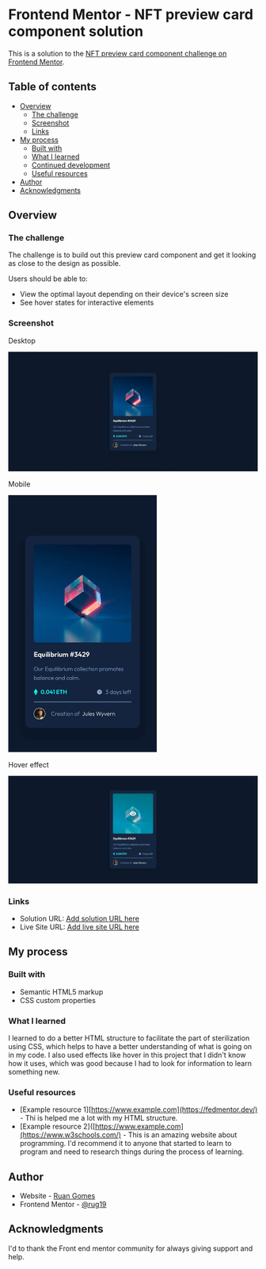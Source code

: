 # Frontend Mentor - NFT preview card component solution

This is a solution to the [NFT preview card component challenge on Frontend Mentor](https://www.frontendmentor.io/challenges/nft-preview-card-component-SbdUL_w0U). 

## Table of contents

- [Overview](#overview)
  - [The challenge](#the-challenge)
  - [Screenshot](#screenshot)
  - [Links](#links)
- [My process](#my-process)
  - [Built with](#built-with)
  - [What I learned](#what-i-learned)
  - [Continued development](#continued-development)
  - [Useful resources](#useful-resources)
- [Author](#author)
- [Acknowledgments](#acknowledgments)

## Overview

### The challenge

The challenge is to build out this preview card component and get it looking as close to the design as possible.

Users should be able to:

- View the optimal layout depending on their device's screen size
- See hover states for interactive elements

### Screenshot

Desktop

<img src="design/img-nft-desktop.jpeg/">

Mobile

<img src="design/img-nft-mobile.jpeg" width="300px"/>

Hover effect

<img src="design/img-nft-hover-effect.jpeg"/>

### Links

- Solution URL: [Add solution URL here](https://github.com/rug19/NFT-preview-card-component.git)
- Live Site URL: [Add live site URL here](https://rug19.github.io/NFT-preview-card-component/)

## My process

### Built with

- Semantic HTML5 markup
- CSS custom properties
  
### What I learned

I learned to do a better HTML structure to facilitate the part of sterilization using CSS, which helps to have a better understanding of what is going on in my code. I also used effects like hover in this project that I didn't know how it uses, which was good because I had to look for information to learn something new.  


### Useful resources

- [Example resource 1][https://www.example.com](https://fedmentor.dev/) - Thi is helped me a lot with my HTML structure. 
- [Example resource 2]([https://www.example.com](https://www.w3schools.com/) - This is an amazing website about programming. I'd recommend it to anyone that started to learn to program and need to research things during the process of learning. 

## Author

- Website - [Ruan Gomes](https://rug19.github.io/NFT-preview-card-component/)
- Frontend Mentor - [@rug19](https://www.frontendmentor.io/profile/rug19)


## Acknowledgments

I'd to thank the Front end mentor community for always giving support and help. 
